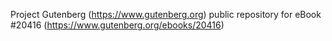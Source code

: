 Project Gutenberg (https://www.gutenberg.org) public repository for eBook #20416 (https://www.gutenberg.org/ebooks/20416)
